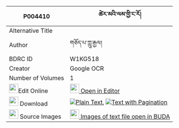 |P004410|ཚེར་མའི་ལམ་གྱི་ང་རོ། 
| --- | --- 
|Alternative Title |
|Author| གཅོད་པ་ཀླུ་རྒྱལ།
|BDRC ID | W1KG518
|Creator | Google OCR
|Number of Volumes| 1
|<img width="25" src="https://img.icons8.com/color/25/000000/edit-property.png">Edit Online| [<img width="25" src="https://avatars.githubusercontent.com/u/45091458?s=200&v=4"> Open in Editor](http://editor.openpecha.org/P004410)
|<img width="25" src="https://img.icons8.com/fluent/48/000000/download-2.png"/>  Download | [![](https://img.icons8.com/color/20/000000/txt.png)Plain Text](https://github.com/Openpecha/P004410/releases/download/v1/tserma_i_lam_gyi_ngaro_plain_P004410.zip), [![](https://img.icons8.com/color/20/000000/txt.png)Text with Pagination](https://github.com/Openpecha/P004410/releases/download/v1/tserma_i_lam_gyi_ngaro_pages_P004410.zip)
|<img width="25" src="https://img.icons8.com/plasticine/100/000000/pictures-folder.png"/>  Source Images | [<img width="25" src="https://library.bdrc.io/icons/BUDA-small.svg"> Images of text file open in BUDA](https://library.bdrc.io/show/bdr:W1KG518)